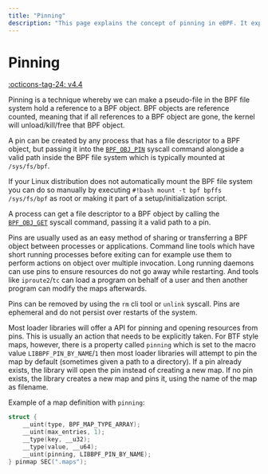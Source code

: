 ```yaml
---
title: "Pinning"
description: "This page explains the concept of pinning in eBPF. It explains what pinning is, how to use it, and when to use it."
---
```

# Pinning

[:octicons-tag-24: v4.4](https://github.com/torvalds/linux/commit/b2197755b2633e164a439682fb05a9b5ea48f706)

Pinning is a technique whereby we can make a pseudo-file in the BPF file system hold a reference to a BPF object. BPF objects are reference counted, meaning that if all references to a BPF object are gone, the kernel will unload/kill/free that BPF object.

A pin can be created by any process that has a file descriptor to a BPF object, but passing it into the [`BPF_OBJ_PIN`](../syscall/BPF_OBJ_PIN.md) syscall command alongside a valid path inside the BPF file system which is typically mounted at `/sys/fs/bpf`.

If your Linux distribution does not automatically mount the BPF file system you can do so manually by executing `#!bash mount -t bpf bpffs /sys/fs/bpf` as root or making it part of a setup/initialization script.

A process can get a file descriptor to a BPF object by calling the [`BPF_OBJ_GET`](../syscall/BPF_OBJ_GET.md) syscall command, passing it a valid path to a pin.

Pins are usually used as an easy method of sharing or transferring a BPF object between processes or applications. Command line tools which have short running processes before exiting can for example use them to perform actions on object over multiple invocation. Long running daemons can use pins to ensure resources do not go away while restarting. And tools like `iproute2`/`tc` can load a program on behalf of a user and then another program can modify the maps afterwards.

Pins can be removed by using the `rm` cli tool or `unlink` syscall. Pins are ephemeral and do not persist over restarts of the system.

Most loader libraries will offer a API for pinning and opening resources from pins. This is usually an action that needs to be explicitly taken. For BTF style maps, however, there is a property called `pinning` which is set to the macro value `LIBBPF_PIN_BY_NAME`/`1` then most loader libraries will attempt to pin the map by default (sometimes given a path to a directory). If a pin already exists, the library will open the pin instead of creating a new map. If no pin exists, the library creates a new map and pins it, using the name of the map as filename.

Example of a map definition with `pinning`:
```c
struct {
	__uint(type, BPF_MAP_TYPE_ARRAY);
	__uint(max_entries, 1);
	__type(key, __u32);
	__type(value, __u64);
	__uint(pinning, LIBBPF_PIN_BY_NAME);
} pinmap SEC(".maps");
```
